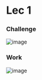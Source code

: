 # Lec 1
### Challenge
![image](https://github.com/VandeshSawant/HTML-CSS/assets/102680409/86dd2601-100c-475f-940d-7eda2b6f53e7)

### Work
![image](https://github.com/VandeshSawant/HTML-CSS/assets/102680409/6ed6b3c0-7083-45af-971c-b6996827134c)

